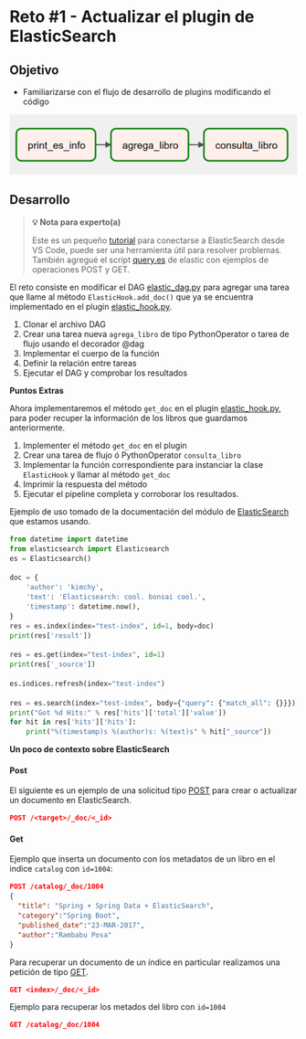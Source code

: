 # Reto #1 - Actualizar el plugin de ElasticSearch

## Objetivo

* Familiarizarse con el flujo de desarrollo de plugins modificando el código

![imagen](/Sesion-07/Reto-01/assets/img/elastic_dag.png)
## Desarrollo

>**💡 Nota para experto(a)**
>
> Este es un pequeño [tutorial](https://medium.com/codex/elasticsearch-for-dummies-part-1-be184a739b60) para conectarse a ElasticSearch desde VS Code, puede ser una herramienta útil para resolver problemas.
> También agregué el script [query.es](/Sesion-07/Ejemplo-01/assets/query.es) de elastic con ejemplos de operaciones POST y GET.


El reto consiste en modificar el DAG [elastic_dag.py](/Sesion-07/Ejemplo-01/assets/dags/elastic_dag.py) para agregar una tarea que llame al método `ElasticHook.add_doc()` que ya se encuentra implementado en el plugin [elastic_hook.py](/Sesion-07/Ejemplo-01/assets/plugins/elastic_hook.py).


1. Clonar el archivo DAG
2. Crear una tarea nueva `agrega_libro` de tipo PythonOperator o tarea de flujo usando el decorador @dag
3. Implementar el cuerpo de la función
4. Definir la relación entre tareas
5. Ejecutar el DAG y comprobar los resultados

**Puntos Extras**

Ahora implementaremos el método `get_doc` en el plugin [elastic_hook.py](/Sesion-07/Ejemplo-01/assets/plugins/elastic_hook.py), para poder recuper la información de los libros que guardamos anteriormente.

1. Implementer el método `get_doc` en el plugin
2. Crear una tarea de flujo ó PythonOperator `consulta_libro`
3. Implementar la función correspondiente para instanciar la clase `ElasticHook` y llamar al método `get_doc`
4. Imprimir la respuesta del método
5. Ejecutar el pipeline completa y corroborar los resultados.

Ejemplo de uso tomado de la documentación del módulo de [ElasticSearch](https://elasticsearch-py.readthedocs.io/en/v7.13.4/) que estamos usando.

```python
from datetime import datetime
from elasticsearch import Elasticsearch
es = Elasticsearch()

doc = {
    'author': 'kimchy',
    'text': 'Elasticsearch: cool. bonsai cool.',
    'timestamp': datetime.now(),
}
res = es.index(index="test-index", id=1, body=doc)
print(res['result'])

res = es.get(index="test-index", id=1)
print(res['_source'])

es.indices.refresh(index="test-index")

res = es.search(index="test-index", body={"query": {"match_all": {}}})
print("Got %d Hits:" % res['hits']['total']['value'])
for hit in res['hits']['hits']:
    print("%(timestamp)s %(author)s: %(text)s" % hit["_source"])
```

**Un poco de contexto sobre ElasticSearch**

#### Post
El siguiente es un ejemplo de una solicitud tipo [POST](https://www.elastic.co/guide/en/elasticsearch/reference/master/docs-index_.html
) para crear o actualizar un documento en ElasticSearch.

```json
POST /<target>/_doc/<_id>
```

#### Get

Ejemplo que inserta un documento con los metadatos de un libro en el indice `catalog` con `id=1004`:

```json
POST /catalog/_doc/1004
{
  "title": "Spring + Spring Data + ElasticSearch",
  "category":"Spring Boot",
  "published_date":"23-MAR-2017",
  "author":"Rambabu Posa"
}
```
Para recuperar un documento de un índice en particular realizamos una petición de tipo [GET](https://www.elastic.co/guide/en/elasticsearch/reference/master/docs-get.html).

```JSON
GET <index>/_doc/<_id>
```

Ejemplo para recuperar los metados del libro con `id=1004`

```JSON
GET /catalog/_doc/1004
```

